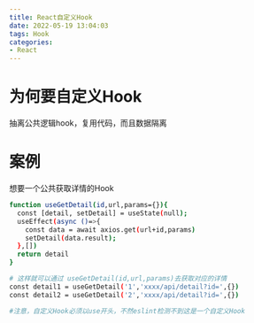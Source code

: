 ```yaml
---
title: React自定义Hook
date: 2022-05-19 13:04:03
tags: Hook
categories: 
- React
---
```


# 为何要自定义Hook
抽离公共逻辑hook，复用代码，而且数据隔离

# 案例
想要一个公共获取详情的Hook
``` bash 
function useGetDetail(id,url,params={}){
  const [detail, setDetail] = useState(null);
  useEffect(async ()=>{
    const data = await axios.get(url+id,params)
    setDetail(data.result);
  },[])
  return detail
}

# 这样就可以通过 useGetDetail(id,url,params)去获取对应的详情
const detail1 = useGetDetail('1','xxxx/api/detail?id=',{})
const detail2 = useGetDetail('2','xxxx/api/detail?id=',{})

#注意，自定义Hook必须以use开头，不然eslint检测不到这是一个自定义Hook

```




